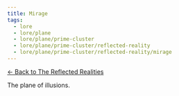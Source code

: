 ```yaml
---
title: Mirage
tags:
  - lore
  - lore/plane
  - lore/plane/prime-cluster
  - lore/plane/prime-cluster/reflected-reality
  - lore/plane/prime-cluster/reflected-reality/mirage
---
```


[<- Back to The Reflected Realities](index.md)

The plane of illusions.
